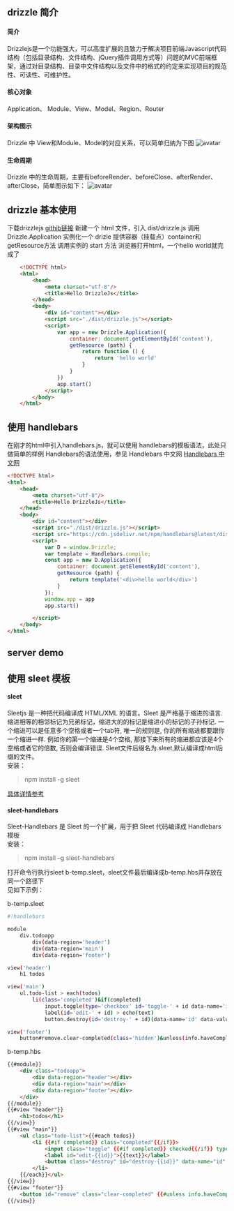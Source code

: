 ## drizzle 简介
#### 简介  
Drizzlejs是一个功能强大，可以高度扩展的且致力于解决项目前端Javascript代码结构（包括目录结构、文件结构、jQuery插件调用方式等）问题的MVC前端框架，通过对目录结构、目录中文件结构以及文件中的格式的约定来实现项目的规范性、可读性、可维护性。

#### 核心对象
Application、 Module、View、Model、Region、Router

#### 架构图示
Drizzle 中 View和Module、Model的对应关系，可以简单归纳为下图
![avatar](./images/drizzle.png)

#### 生命周期
Drizzle 中的生命周期，主要有beforeRender、beforeClose、afterRender、afterClose，简单图示如下：
![avatar](./images/lifecycle.png)

## drizzle 基本使用
下载drizzlejs [githib链接](https://github.com/jacokoo/drizzlejs)
新建一个 html 文件，引入 dist/drizzle.js
调用 Drizzle.Application 实例化一个 drizle
提供容器（挂载点）container和getResource方法
调用实例的 start 方法
浏览器打开html，一个hello world就完成了

```html
    <!DOCTYPE html>
    <html>
        <head>
            <meta charset="utf-8"/>
            <title>Hello DrizzleJs</title>
        </head>
        <body>
            <div id="content"></div>
            <script src="./dist/drizzle.js"></script>
            <script>
                var app = new Drizzle.Application({
                    container: document.getElementById('content'),
                    getResource (path) {
                        return function () { 
                            return 'hello world'
                        }
                    }
                })
                app.start()
            </script>
        </body>
    </html>
```
## 使用 handlebars
在刚才的html中引入handlebars.js，就可以使用 handlebars的模板语法，此处只做简单的样例
Handlebars的语法使用，参见 Handlebars 中文网
[Handlebars 中文网](https://www.handlebarsjs.cn/guide/)

````html
<!DOCTYPE html>
<html>
    <head>
        <meta charset="utf-8"/>
        <title>Hello DrizzleJs</title>
    </head>
    <body>
        <div id="content"></div>
        <script src="./dist/drizzle.js"></script>
        <script src="https://cdn.jsdelivr.net/npm/handlebars@latest/dist/handlebars.js"></script>
        <script>
            var D = window.Drizzle;
            var template = Handlebars.compile;
            const app = new D.Application({
                container: document.getElementById('content'),
                getResource (path) {
                    return template('<div>hello world</div>')
                }
            });
            window.app = app
            app.start()

        </script>
    </body>
</html>
````
## server demo
## 使用 sleet 模板
#### sleet
Sleetjs 是一种把代码编译成 HTML/XML 的语言。Sleet 是严格基于缩进的语言. 缩进相等的相邻标记为兄弟标记，缩进大的的标记是缩进小的标记的子孙标记.
一个缩进可以是任意多个空格或者一个tab符, 唯一的规则是, 你的所有缩进都要跟你一个缩进一样.
例如你的第一个缩进是4个空格, 那接下来所有的缩进都应该是4个空格或者它的倍数, 否则会编译错误.
Sleet文件后缀名为.sleet,默认编译成html后缀的文件。  
安装：
> npm install -g sleet

[具体详情参考](https://github.com/JacoKoo/sleetjs/blob/master/README.cn.md)
#### sleet-handlebars
Sleet-Handlebars 是 Sleet 的一个扩展，用于把 Sleet 代码编译成 Handlebars 模板  
安装：
> npm install –g  sleet-handlebars

打开命令行执行sleet b-temp.sleet，sleet文件最后编译成b-temp.hbs并存放在同一个路径下  
见如下示例：  

b-temp.sleet
````sh
#!handlebars

module
    div.todoapp
        div(data-region='header')
        div(data-region='main')
        div(data-region='footer')

view('header')
    h1 todos

view('main')
    ul.todo-list > each(todos)
        li(class='completed')&if(completed)
            input.toggle(type='checkbox' id='toggle-' + id data-name='id' data-value=id)(checked='true')&if(completed)
            label(id='edit-' + id) > echo(text)
            button.destroy(id='destroy-' + id)(data-name='id' data-value=id)

view('footer')
    button#remove.clear-completed(class='hidden')&unless(info.haveCompleted) Clear completed
````
b-temp.hbs
````html
{{#module}}
    <div class="todoapp">
        <div data-region="header"></div>
        <div data-region="main"></div>
        <div data-region="footer"></div>
    </div>
{{/module}}
{{#view "header"}}
    <h1>todos</h1>
{{/view}}
{{#view "main"}}
    <ul class="todo-list">{{#each todos}}
        <li {{#if completed}} class="completed"{{/if}}>
            <input class="toggle" {{#if completed}} checked{{/if}} type="checkbox" id="toggle-{{id}}" data-name="id" data-value="{{id}}"/>
            <label id="edit-{{id}}">{{text}}</label>
            <button class="destroy" id="destroy-{{id}}" data-name="id" data-value="{{id}}"></button>
        </li>
    {{/each}}</ul>
{{/view}}
{{#view "footer"}}
    <button id="remove" class="clear-completed" {{#unless info.haveCompleted}} class="hidden"{{/unless}}>Clear completed</button>
{{/view}}
````

